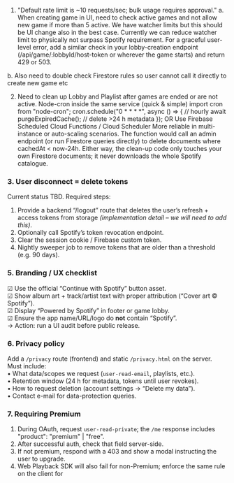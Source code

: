 1. "Default rate limit is ~10 requests/sec; bulk usage requires approval."
a. When creating game in UI, need to check active games and not allow new game if more than 5 active. We have watcher limits but this should be UI change also in the best case. Currently we can reduce watcher limit to physically not surpass Spotify requirement. 
For a graceful user-level error, add a similar check in your lobby-creation endpoint (/api/game/:lobbyId/host-token or wherever the game starts) and return 429 or 503.

b. Also need to double check Firestore rules so user cannot call it directly to create new game etc

2. Need to clean up Lobby and Playlist after games are ended or are not active.
Node-cron inside the same service (quick & simple)
import cron from "node-cron";
   cron.schedule("0 * * * *", async () => {   // hourly
     await purgeExpiredCache();               // delete >24 h metadata
   });
OR 
Use Firebase Scheduled Cloud Functions / Cloud Scheduler
More reliable in multi-instance or auto-scaling scenarios.
The function would call an admin endpoint (or run Firestore queries directly) to delete documents where cachedAt < now-24h.
Either way, the clean-up code only touches your own Firestore documents; it never downloads the whole Spotify catalogue.

### 3. User disconnect = delete tokens
Current status TBD. Required steps:  
1. Provide a backend “/logout” route that deletes the user’s refresh + access tokens from storage *(implementation detail – we will need to add this)*.  
2. Optionally call Spotify’s token revocation endpoint.  
3. Clear the session cookie / Firebase custom token.  
4. Nightly sweeper job to remove tokens that are older than a threshold (e.g. 90 days).



### 5. Branding / UX checklist
☑ Use the official “Continue with Spotify” button asset.  
☑ Show album art + track/artist text with proper attribution (“Cover art © Spotify”).  
☑ Display “Powered by Spotify” in footer or game lobby.  
☑ Ensure the app name/URL/logo do **not** contain “Spotify”.  
→ Action: run a UI audit before public release.

### 6. Privacy policy
Add a `/privacy` route (frontend) and static `/privacy.html` on the server. Must include:  
• What data/scopes we request (`user-read-email`, playlists, etc.).  
• Retention window (24 h for metadata, tokens until user revokes).  
• How to request deletion (account settings → “Delete my data”).  
• Contact e-mail for data-protection queries.

### 7. Requiring Premium
1. During OAuth, request `user-read-private`; the `/me` response includes "product": "premium" | "free".  
2. After successful auth, check that field server-side.  
3. If not premium, respond with a 403 and show a modal instructing the user to upgrade.  
4. Web Playback SDK will also fail for non-Premium; enforce the same rule on the client for